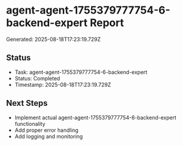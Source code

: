 # agent-agent-1755379777754-6-backend-expert Report

Generated: 2025-08-18T17:23:19.729Z

## Status
- Task: agent-agent-1755379777754-6-backend-expert
- Status: Completed
- Timestamp: 2025-08-18T17:23:19.729Z

## Next Steps
- Implement actual agent-agent-1755379777754-6-backend-expert functionality
- Add proper error handling
- Add logging and monitoring
